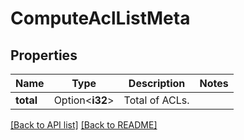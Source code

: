 # ComputeAclListMeta

## Properties

Name | Type | Description | Notes
------------ | ------------- | ------------- | -------------
**total** | Option<**i32**> | Total of ACLs. | 

[[Back to API list]](../README.md#documentation-for-api-endpoints) [[Back to README]](../README.md)


